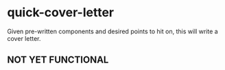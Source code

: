 # quick-cover-letter
Given pre-written components and desired points to hit on, this will write a cover letter.
## NOT YET FUNCTIONAL
